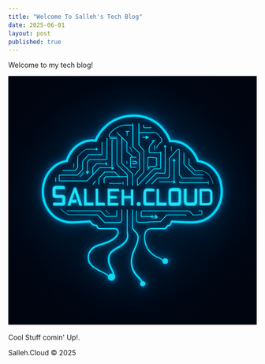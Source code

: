 ```yaml
---
title: "Welcome To Salleh's Tech Blog"
date: 2025-06-01
layout: post
published: true
---
```


Welcome to my tech blog!

![Salleh.Cloud Logo](/assets/images/SallehCloudLogo.png)

Cool Stuff comin' Up!.

Salleh.Cloud © 2025
